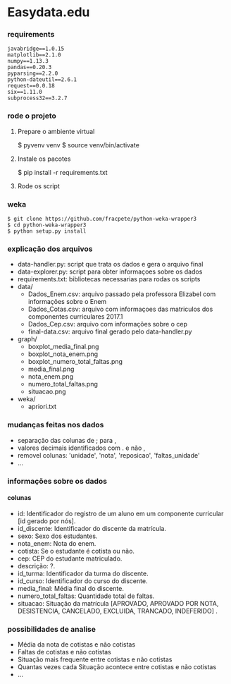 # Easydata.edu


### requirements

	javabridge==1.0.15
	matplotlib==2.1.0
	numpy==1.13.3
	pandas==0.20.3
	pyparsing==2.2.0
	python-dateutil==2.6.1
	request==0.0.18
	six==1.11.0
	subprocess32==3.2.7

### rode o projeto

1. Prepare o ambiente virtual
	
	$ pyvenv venv
	$ source venv/bin/activate

2. Instale os pacotes
	
	$ pip install -r requirements.txt

3. Rode os script 

### weka

	$ git clone https://github.com/fracpete/python-weka-wrapper3
	$ cd python-weka-wrapper3
	$ python setup.py install

### explicação dos arquivos

- data-handler.py: script que trata os dados e gera o arquivo final
- data-explorer.py: script para obter informaçoes sobre os dados
- requirements.txt: bibliotecas necessarias para rodas os scripts
- data/
    - Dados_Enem.csv: arquivo passado pela professora Elizabel com informações sobre o Enem
    - Dados_Cotas.csv: arquivo com informaçoes das matriculos dos componentes curriculares 2017.1
    - Dados_Cep.csv: arquivo com informações sobre o cep
    - final-data.csv: arquivo final gerado pelo data-handler.py
- graph/
	- boxplot_media_final.png
	- boxplot_nota_enem.png
	- boxplot_numero_total_faltas.png
	- media_final.png
	- nota_enem.png
	- numero_total_faltas.png
	- situacao.png
- weka/
	- apriori.txt 	

### mudanças feitas nos dados

- separação das colunas de ; para ,
- valores decimais identificados com . e não ,
- removel colunas: 'unidade', 'nota', 'reposicao', 'faltas_unidade'
- ...

### informações sobre os dados

#### colunas

- id: Identificador do registro de um aluno em um componente curricular [id gerado por nós].
- id_discente: Identificador do discente da matrícula.
- sexo: Sexo dos estudantes.
- nota_enem: Nota do enem.
- cotista: Se o estudante é cotista ou não.
- cep: CEP do estudante matriculado.
- descrição: ?.
- id_turma: Identificador da turma do discente.
- id_curso: Identificador do curso do discente.
- media_final: Média final do discente.
- numero_total_faltas: Quantidade total de faltas.
- situacao: Situação da matrícula [APROVADO, APROVADO POR NOTA, DESISTENCIA, CANCELADO, EXCLUIDA, TRANCADO, INDEFERIDO] .


### possibilidades de analise

- Média da nota de cotistas e não cotistas
- Faltas de cotistas e não cotistas
- Situação mais frequente entre cotistas e não cotistas
- Quantas vezes cada Situação acontece entre cotistas e não cotistas
- ...